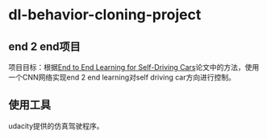 # dl-behavior-cloning-project
## end 2 end项目

项目目标：根据[End to End Learning for Self-Driving Cars](https://arxiv.org/abs/1604.07316)论文中的方法，使用一个CNN网络实现end 2 end learning对self driving car方向进行控制。

## 使用工具

udacity提供的仿真驾驶程序。
